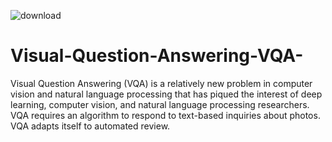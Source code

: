 ![download](https://user-images.githubusercontent.com/84837875/212022702-5bc0060c-1105-4408-856e-a7fa050fd980.png)
# Visual-Question-Answering-VQA-
Visual Question Answering (VQA) is a relatively new problem in computer vision and natural language processing that has piqued the interest of deep learning, computer vision, and natural language processing researchers. VQA requires an algorithm to respond to text-based inquiries about photos. VQA adapts itself to automated review.
